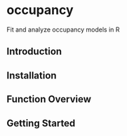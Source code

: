 # occupancy
Fit and analyze occupancy models in R


## Introduction

## Installation

## Function Overview

## Getting Started

